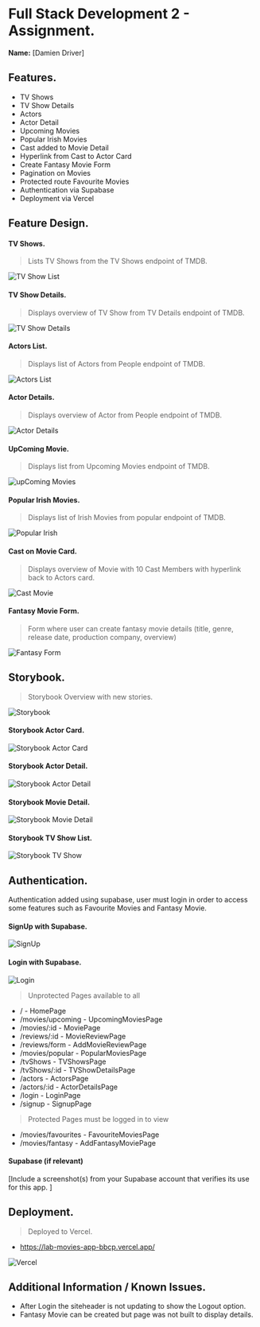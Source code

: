 
# Full Stack Development 2 - Assignment.

__Name:__ [Damien Driver]

## Features.

+ TV Shows
+ TV Show Details 
+ Actors
+ Actor Detail
+ Upcoming Movies
+ Popular Irish Movies
+ Cast added to Movie Detail
+ Hyperlink from Cast to Actor Card 
+ Create Fantasy Movie Form
+ Pagination on Movies 
+ Protected route Favourite Movies
+ Authentication via Supabase
+ Deployment via Vercel


## Feature Design.


#### TV Shows.

> Lists TV Shows from the TV Shows endpoint of TMDB.

![TV Show List](src/images/tvShowList.png)

#### TV Show Details.

> Displays overview of TV Show from TV Details endpoint of TMDB.

![TV Show Details](src/images/tvShowDetails.png)

#### Actors List.

> Displays list of Actors from People endpoint of TMDB.

![Actors List](src/images/actorsList.png)

#### Actor Details.

> Displays overview of Actor from People endpoint of TMDB.

![Actor Details](src/images/actorsDetails.png)

#### UpComing Movie.

> Displays list from Upcoming Movies endpoint of TMDB.

![upComing Movies](src/images/upComingMovies.png)

#### Popular Irish Movies.

> Displays list of Irish Movies from popular endpoint of TMDB.

![Popular Irish](src/images/popularIrish.png)

#### Cast on Movie Card.

> Displays overview of Movie with 10 Cast Members with hyperlink back to Actors card. 

![Cast Movie](src/images/castAdded.png)

#### Fantasy Movie Form.

> Form where user can create fantasy movie details (title, genre, release date, production company, overview)

![Fantasy Form](src/images/fantasyForm.png)



## Storybook.

> Storybook Overview with new stories.

![Storybook](src/images/storybook.png)

#### Storybook Actor Card.

![Storybook Actor Card](src/images/storybook-actorCard.png)

#### Storybook Actor Detail.

![Storybook Actor Detail](src/images/storybook-actorDetail.png)

#### Storybook Movie Detail.

![Storybook Movie Detail](src/images/storybook-movieDetail.png)

#### Storybook TV Show List.

![Storybook TV Show](src/images/storybook-tvShowList.png)



## Authentication.

Authentication added using supabase, user must login in order to access some features such as Favourite Movies and Fantasy Movie.

#### SignUp with Supabase.

![SignUp](src/images/signUpPage.png)

#### Login with Supabase.

![Login](src/images/loginPage.png)

> Unprotected Pages available to all

+   / - HomePage
+   /movies/upcoming - UpcomingMoviesPage
+   /movies/:id - MoviePage
+   /reviews/:id - MovieReviewPage
+   /reviews/form - AddMovieReviewPage
+   /movies/popular - PopularMoviesPage
+   /tvShows - TVShowsPage
+   /tvShows/:id - TVShowDetailsPage
+   /actors - ActorsPage
+   /actors/:id - ActorDetailsPage
+   /login - LoginPage
+   /signup - SignupPage

> Protected Pages must be logged in to view

+   /movies/favourites - FavouriteMoviesPage
+   /movies/fantasy - AddFantasyMoviePage


#### Supabase (if relevant)

[Include a screenshot(s) from your Supabase account that verifies its use for this app. ]

## Deployment.

> Deployed to Vercel.
+ https://lab-movies-app-bbcp.vercel.app/

![Vercel](src/images/vercel.png)


## Additional Information /  Known Issues.

+   After Login the siteheader is not updating to show the Logout option.
+   Fantasy Movie can be created but page was not built to display details.